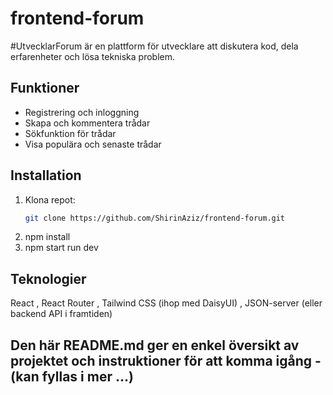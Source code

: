 # frontend-forum

 
#UtvecklarForum är en plattform för utvecklare att diskutera kod, dela erfarenheter och lösa tekniska problem.

## Funktioner
- Registrering och inloggning
- Skapa och kommentera trådar
- Sökfunktion för trådar
- Visa populära och senaste trådar

## Installation
1. Klona repot:
   ```bash
   git clone https://github.com/ShirinAziz/frontend-forum.git
2. npm install
3. npm start run dev

## Teknologier
React ,
React Router ,
Tailwind CSS (ihop med DaisyUI) , 
JSON-server (eller backend API i framtiden)

## Den här README.md ger en enkel översikt av projektet och instruktioner för att komma igång - (kan fyllas i mer ...)











